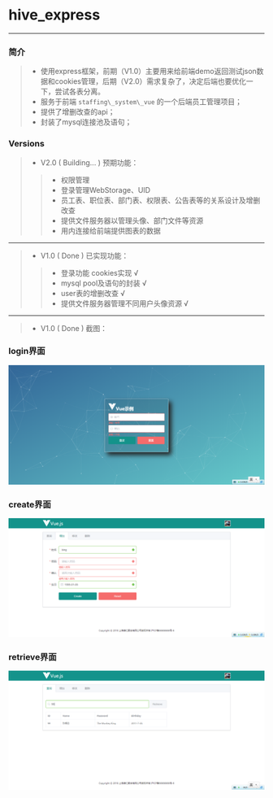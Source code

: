 

# hive_express
--------------
### **简介**

> - 使用express框架，前期（V1.0）主要用来给前端demo返回测试json数据和cookies管理，后期（V2.0）需求复杂了，决定后端也要优化一下，尝试各表分离。
> - 服务于前端 `staffing\_system\_vue` 的一个后端员工管理项目；
> - 提供了增删改查的api；
> - 封装了mysql连接池及语句；

### **Versions**
> - V2.0 ( Building... )  预期功能：
> > - 权限管理
> > - 登录管理WebStorage、UID
> > - 员工表、职位表、部门表、权限表、公告表等的关系设计及增删改查
> > - 提供文件服务器以管理头像、部门文件等资源
> > - 用内连接给前端提供图表的数据

------
> - V1.0 ( Done )  已实现功能：
> > - 登录功能 cookies实现 √
> > - mysql pool及语句的封装 √
> > - user表的增删改查 √
> > - 提供文件服务器管理不同用户头像资源 √

----------
> - V1.0 ( Done ) 截图：
### **login界面**
![](/screen_views/login.png "login界面")
### **create界面**
![](/screen_views/create.png "create界面")
### **retrieve界面**
![](/screen_views/retrieve.png "retrieve界面")
